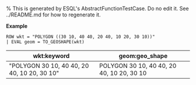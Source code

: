 % This is generated by ESQL's AbstractFunctionTestCase. Do no edit it. See ../README.md for how to regenerate it.

**Example**

```esql
ROW wkt = "POLYGON ((30 10, 40 40, 20 40, 10 20, 30 10))"
| EVAL geom = TO_GEOSHAPE(wkt)
```

| wkt:keyword | geom:geo_shape |
| --- | --- |
| "POLYGON 30 10, 40 40, 20 40, 10 20, 30 10" | POLYGON 30 10, 40 40, 20 40, 10 20, 30 10 |


